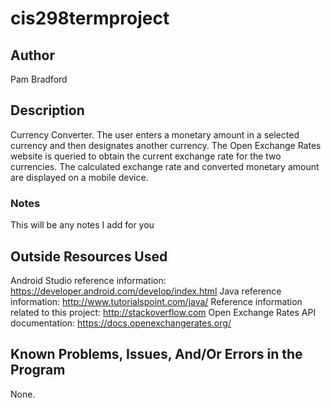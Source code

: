 # cis298termproject

## Author

Pam Bradford

## Description

Currency Converter. The user enters a monetary amount in a selected currency and 
then designates another currency. The Open Exchange Rates website is queried to 
obtain the current exchange rate for the two currencies. The calculated exchange 
rate and converted monetary amount are displayed on a mobile device.

### Notes

This will be any notes I add for you

## Outside Resources Used

Android Studio reference information: https://developer.android.com/develop/index.html
Java reference information: http://www.tutorialspoint.com/java/
Reference information related to this project: http://stackoverflow.com
Open Exchange Rates API documentation: https://docs.openexchangerates.org/

## Known Problems, Issues, And/Or Errors in the Program

None.
